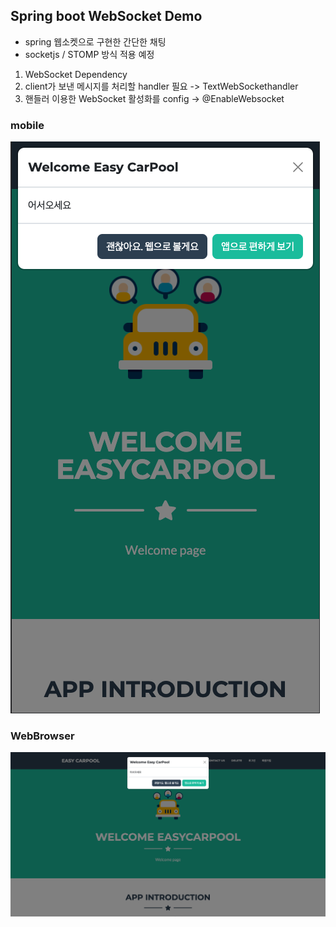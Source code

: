 ## Spring boot WebSocket Demo

* spring 웹소켓으로 구현한 간단한 채팅
* socketjs / STOMP 방식 적용 예정

1. WebSocket Dependency
2. client가 보낸 메시지를 처리할 handler 필요
-> TextWebSockethandler
3. 핸들러 이용한 WebSocket 활성화를 config
-> @EnableWebsocket


### mobile
![mobile](./images/mobile.png)

### WebBrowser
![WebBrowser](./images/WebBrowser.png)



